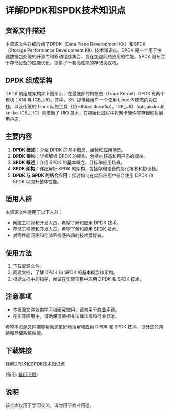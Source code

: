 # 详解DPDK和SPDK技术知识点

## 资源文件描述

本资源文件详细介绍了DPDK（Data Plane Development Kit）和SPDK（Storage Performance Development Kit）技术知识点。DPDK 是一个用于快速数据包处理的开源库和驱动程序集合，旨在加速网络应用的性能。SPDK 则专注于存储设备的性能优化，提供了一套高性能的存储协议栈。

## DPDK 组成架构

DPDK 的组成架构如下图所示，在最底部的内核态（Linux Kernel）DPDK 有两个模块：KNI 与 IGB_UIO。其中，KNI 提供给用户一个使用 Linux 内核态的协议栈，以及传统的 Linux 网络工具（如 ethtool ifconfig）。IGB_UIO（igb_uio.ko 和 kni.ko. IGB_UIO）则借助了 UIO 技术，在初始化过程中将网卡硬件寄存器映射到用户态。

## 主要内容

1. **DPDK 概述**：介绍 DPDK 的基本概念、目标和应用场景。
2. **DPDK 架构**：详细解析 DPDK 的架构，包括内核态和用户态的模块。
3. **SPDK 概述**：介绍 SPDK 的基本概念、目标和应用场景。
4. **SPDK 架构**：详细解析 SPDK 的架构，包括存储设备的优化技术和协议栈。
5. **DPDK 与 SPDK 的结合应用**：探讨如何在实际应用中结合使用 DPDK 和 SPDK 以提升整体性能。

## 适用人群

本资源文件适用于以下人群：

- 网络工程师和开发人员，希望了解和应用 DPDK 技术。
- 存储工程师和开发人员，希望了解和应用 SPDK 技术。
- 对高性能网络和存储系统感兴趣的技术爱好者。

## 使用方法

1. 下载资源文件。
2. 阅读文档，了解 DPDK 和 SPDK 的基本概念和架构。
3. 根据文档中的指导，尝试在实际项目中应用 DPDK 和 SPDK 技术。

## 注意事项

- 本资源文件仅供学习和研究使用，请勿用于商业用途。
- 在实际应用中，请确保遵循相关法律法规和行业标准。

希望本资源文件能够帮助您更好地理解和应用 DPDK 和 SPDK 技术，提升您的网络和存储系统性能。

## 下载链接
[详解DPDK和SPDK技术知识点]() 

(备用: [备用下载](https://pan.baidu.com/s/1lbdb3OejMQrs_h_MTbu_Kw?pwd=1234))

## 说明

该仓库仅用于学习交流，请勿用于商业用途。
